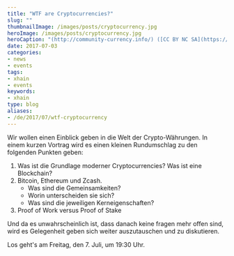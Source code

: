 ```yaml
---
title: "WTF are Cryptocurrencies?"
slug: ""
thumbnailImage: /images/posts/cryptocurrency.jpg
heroImage: /images/posts/cryptocurrency.jpg
heroCaption: "(http://community-currency.info/) ([CC BY NC SA](https://creativecommons.org/publicdomain/zero/1.0/deed.de))"
date: 2017-07-03
categories:
- news
- events
tags:
- xhain
- events
keywords:
- xhain
type: blog
aliases:
- /de/2017/07/wtf-cryptocurrency
---
```


Wir wollen einen Einblick geben in die Welt der Crypto-Währungen.
In einem kurzen Vortrag wird es einen kleinen Rundumschlag zu den folgenden Punkten geben:

1. Was ist die Grundlage moderner Cryptocurrencies? Was ist eine Blockchain?
2. Bitcoin, Ethereum und Zcash.
	- Was sind die Gemeinsamkeiten? 
	- Worin unterscheiden sie sich?
	- Was sind die jeweiligen Kerneigenschaften?
3. Proof of Work versus Proof of Stake

Und da es unwahrscheinlich ist, dass danach keine fragen mehr offen sind, wird es Gelegenheit geben sich weiter auszutauschen und zu diskutieren.

Los geht's am Freitag, den 7. Juli, um 19:30 Uhr.
